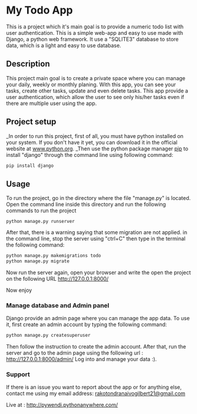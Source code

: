 # My Todo App
This is a project which it's main goal is to provide a numeric todo list with user authentication.
This is a simple web-app and easy to use made with Django, a python web framework.
It use a "SQLITE3" database to store data, which is a light and easy to use database.

## Description
This project main goal is to create a private space where you can manage your daily, weekly or monthly planing.
With this app, you can see your tasks, create other tasks, update and even delete tasks.
This app provide a user authentication, which allow the user to see only his/her tasks even if there are multiple user using the app.

## Project setup
_In order to run this project, first of all, you must have python installed on your system.
If you don't have it yet, you can download it in the official website at www.python.org.
_Then use the python package manager [pip](https://pip.pypa.io/en/stable/) to install "django" through the command line using following command:
```bash
pip install django
```

## Usage
To run the project, go in the directory where the file "manage.py" is located.
Open the command line inside this directory and run the following commands to run the project
```shell
python manage.py runserver
```
After that, there is a warning saying that some migration are not applied.
in the command line, stop the server using "ctrl+C" then type in the terminal the following command:
```bash
python manage.py makemigrations todo
python manage.py migrate
```
Now run the server again, open your browser and write the open the project on the following URL 
http://127.0.0.1:8000/

Now enjoy

### Manage database and Admin panel
Django provide an admin page where you can manage the app data.
To use it, first create an admin account by typing the following command:
```bash
python manage.py createsuperuser
```
Then follow the instruction to create the admin account.
After that, run the server and go to the admin page using the following url : http://127.0.0.1:8000/admin/ 
Log into and manage your data :).

### Support 
If there is an issue you want to report about the app or for anything else, contact me using my email address:
rakotondranaivogilbert21@gmail.com

Live at : http://pywendi.pythonanywhere.com/
